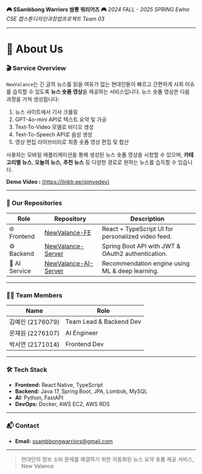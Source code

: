 **🎮 SSambbong Warriors 쌈뽕 워리어즈 🎮**
*2024 FALL - 2025 SPRING Ewha CSE 캡스톤디자인과창업프로젝트 Team 03*

---

# 🚀 About Us

### 🎬 Service Overview
`NewValance`는 긴 글의 뉴스를 읽을 여유가 없는 현대인들이 빠르고 간편하게 사회 이슈를 습득할 수 있도록 **뉴스 숏폼 영상**을 제공하는 서비스입니다. 뉴스 숏폼 영상은 다음 과정을 거쳐 생성됩니다:
1. 뉴스 사이트에서 기사 크롤링  
2. GPT-4o-mini API로 텍스트 요약 및 가공  
3. Text-To-Video 모델로 비디오 생성  
4. Text-To-Speech API로 음성 생성  
5. 영상 편집 라이브러리로 최종 숏폼 영상 편집 및 합산

사용자는 모바일 애플리케이션을 통해 생성된 뉴스 숏폼 영상을 시청할 수 있으며, **카테고리별 뉴스**, **오늘의 뉴스**, **추천 뉴스** 등 다양한 경로로 원하는 뉴스를 습득할 수 있습니다.

**Demo Video :** [(https://linktr.ee/gimyedev)](#)

---

### 📁 Our Repositories

| Role          | Repository                                                                        | Description                                        |
| ------------- | --------------------------------------------------------------------------------- | -------------------------------------------------- |
| 🌐 Frontend   | [NewValance-FE](https://github.com/SSambbongWarriors/NewValance-FE)               | React + TypeScript UI for personalized video feed. |
| ⚙️ Backend    | [NewValance-Server](https://github.com/SSambbongWarriors/NewValance-Server)       | Spring Boot API with JWT & OAuth2 authentication.  |
| 🤖 AI Service | [NewValance-AI-Server](https://github.com/SSambbongWarriors/NewValance-AI-Server) | Recommendation engine using ML & deep learning.    |

---

### 🧑‍💼 Team Members

| Name | Role                    |
| ---- | ----------------------- |
| 김예린 (2176079)  | Team Lead & Backend Dev |
| 문재원 (2276107)  | AI Engineer             |
| 박서연 (2171014)  | Frontend Dev      |

---

### 🛠 Tech Stack

* **Frontend:** React Native, TypeScript
* **Backend:** Java 17, Spring Boot, JPA, Lombok, MySQL
* **AI:** Python, FastAPI
* **DevOps:** Docker, AWS EC2, AWS RDS

---

### 📬 Contact

* **Email:** [ssambbongwarriors@gmail.com](mailto:ssambbongwarriors@gmail.com)

---

> 현대인의 정보 소비 문제를 해결하기 위한
> 자동화된 뉴스 요약 숏폼 제공 서비스,
> New Valance
